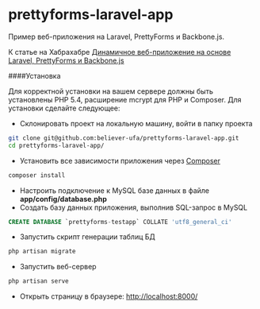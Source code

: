 prettyforms-laravel-app
=======================

Пример веб-приложения на Laravel, PrettyForms и Backbone.js.

К статье на Хабрахабре [Динамичное веб-приложение на основе Laravel, PrettyForms и Backbone.js](http://habrahabr.ru/post/243925/)

####Установка

Для корректной установки на вашем сервере должны быть установлены PHP 5.4, расширение mcrypt для PHP и Composer.
Для установки сделайте следующее:

- Склонировать проект на локальную машину, войти в папку проекта
```bash
git clone git@github.com:believer-ufa/prettyforms-laravel-app.git
cd prettyforms-laravel-app/
```
- Установить все зависимости приложения через [Composer](https://getcomposer.org/)
```bash
composer install
```
- Настроить подключение к MySQL базе данных в файле **app/config/database.php**
- Создать базу данных приложения, выполнив SQL-запрос в MySQL
```sql
CREATE DATABASE `prettyforms-testapp` COLLATE 'utf8_general_ci'
```
- Запустить скрипт генерации таблиц БД
```bash
php artisan migrate
```
- Запустить веб-сервер
```bash
php artisan serve
```
- Открыть страницу в браузере: [http://localhost:8000/](http://localhost:8000/)
